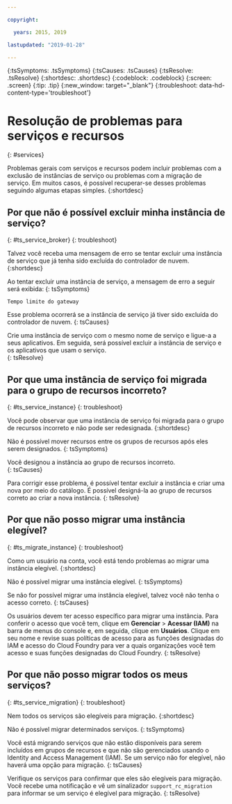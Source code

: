 ```yaml
---

copyright:

  years: 2015, 2019

lastupdated: "2019-01-28"

---
```



{:tsSymptoms: .tsSymptoms}
{:tsCauses: .tsCauses}
{:tsResolve: .tsResolve}
{:shortdesc: .shortdesc}
{:codeblock: .codeblock}
{:screen: .screen}
{:tip: .tip}
{:new_window: target="_blank"}
{:troubleshoot: data-hd-content-type='troubleshoot'}


# Resolução de problemas para serviços e recursos
{: #services}

Problemas gerais com serviços e recursos podem incluir problemas com a exclusão de instâncias de serviço ou problemas com a migração de serviço. Em muitos casos, é possível recuperar-se desses problemas seguindo algumas etapas simples.
{:shortdesc}

## Por que não é possível excluir minha instância de serviço?
{: #ts_service_broker}
{: troubleshoot}

Talvez você receba uma mensagem de erro se tentar excluir uma instância de serviço que já tenha sido excluída do controlador de nuvem.
{:shortdesc}

Ao tentar excluir uma instância de serviço, a mensagem de erro a seguir será exibida:
{: tsSymptoms}

`Tempo limite do gateway`

Esse problema ocorrerá se a instância de serviço já tiver sido excluída do controlador de nuvem.
{: tsCauses}

Crie uma instância de serviço com o mesmo nome de serviço e ligue-a a seus aplicativos. Em seguida, será possível excluir a instância de serviço e os aplicativos que usam o serviço.   
{: tsResolve}

## Por que uma instância de serviço foi migrada para o grupo de recursos incorreto? 
{: #ts_service_instance}
{: troubleshoot}

Você pode observar que uma instância de serviço foi migrada para o grupo de recursos incorreto e não pode ser redesignada. 
{:shortdesc}

Não é possível mover recursos entre os grupos de recursos após eles serem designados.
{: tsSymptoms}

Você designou a instância ao grupo de recursos incorreto.  
{: tsCauses}

Para corrigir esse problema, é possível tentar excluir a instância e criar uma nova por meio do catálogo. É possível designá-la ao grupo de recursos correto ao criar a nova instância.
{: tsResolve}

## Por que não posso migrar uma instância elegível?
{: #ts_migrate_instance}
{: troubleshoot}

Como um usuário na conta, você está tendo problemas ao migrar uma instância elegível. 
{:shortdesc}

Não é possível migrar uma instância elegível. 
{: tsSymptoms}

Se não for possível migrar uma instância elegível, talvez você não tenha o acesso correto. 
{: tsCauses}

Os usuários devem ter acesso específico para migrar uma instância. Para conferir o acesso que você tem, clique em **Gerenciar** &gt; **Acessar (IAM)** na barra de menus do console e, em seguida, clique em **Usuários**. Clique em seu nome e revise suas políticas de acesso para as funções designadas do IAM e acesso do Cloud Foundry para ver a quais organizações você tem acesso e suas funções designadas do Cloud Foundry. 
{: tsResolve}

## Por que não posso migrar todos os meus serviços?
{: #ts_service_migration}
{: troubleshoot}

Nem todos os serviços são elegíveis para migração. 
{:shortdesc}

Não é possível migrar determinados serviços. 
{: tsSymptoms}

Você está migrando serviços que não estão disponíveis para serem incluídos em grupos de recursos e que não são gerenciados usando o Identity and Access Management (IAM). Se um serviço não for elegível, não haverá uma opção para migração. 
{: tsCauses}

Verifique os serviços para confirmar que eles são elegíveis para migração. Você recebe uma notificação e vê um sinalizador `support_rc_migration` para informar se um serviço é elegível para migração.
{: tsResolve}
